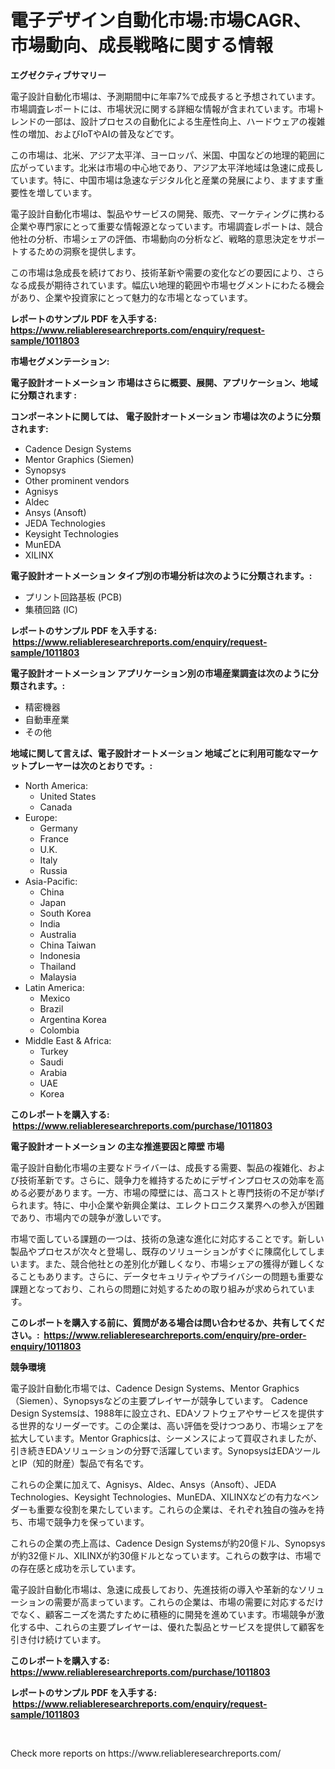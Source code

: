 <p><h1>電子デザイン自動化市場:市場CAGR、市場動向、成長戦略に関する情報</h1></p><p><strong>エグゼクティブサマリー</strong></p>
<p><p>電子設計自動化市場は、予測期間中に年率7%で成長すると予想されています。市場調査レポートには、市場状況に関する詳細な情報が含まれています。市場トレンドの一部は、設計プロセスの自動化による生産性向上、ハードウェアの複雑性の増加、およびIoTやAIの普及などです。</p><p>この市場は、北米、アジア太平洋、ヨーロッパ、米国、中国などの地理的範囲に広がっています。北米は市場の中心地であり、アジア太平洋地域は急速に成長しています。特に、中国市場は急速なデジタル化と産業の発展により、ますます重要性を増しています。</p><p>電子設計自動化市場は、製品やサービスの開発、販売、マーケティングに携わる企業や専門家にとって重要な情報源となっています。市場調査レポートは、競合他社の分析、市場シェアの評価、市場動向の分析など、戦略的意思決定をサポートするための洞察を提供します。</p><p>この市場は急成長を続けており、技術革新や需要の変化などの要因により、さらなる成長が期待されています。幅広い地理的範囲や市場セグメントにわたる機会があり、企業や投資家にとって魅力的な市場となっています。</p></p>
<p><strong>レポートのサンプル PDF を入手する: <a href="https://www.reliableresearchreports.com/enquiry/request-sample/1011803">https://www.reliableresearchreports.com/enquiry/request-sample/1011803</a></strong></p>
<p><strong>市場セグメンテーション:</strong></p>
<p><strong> 電子設計オートメーション 市場はさらに概要、展開、アプリケーション、地域に分類されます :</strong></p>
<p><strong>コンポーネントに関しては、 電子設計オートメーション 市場は次のように分類されます: &nbsp;</strong></p>
<p><ul><li>Cadence Design Systems</li><li>Mentor Graphics (Siemen)</li><li>Synopsys</li><li>Other prominent vendors</li><li>Agnisys</li><li>Aldec</li><li>Ansys (Ansoft)</li><li>JEDA Technologies</li><li>Keysight Technologies</li><li>MunEDA</li><li>XILINX</li></ul></p>
<p><strong> 電子設計オートメーション タイプ別の市場分析は次のように分類されます。:</strong></p>
<p><ul><li>プリント回路基板 (PCB)</li><li>集積回路 (IC)</li></ul></p>
<p><strong>レポートのサンプル PDF を入手する: &nbsp;<a href="https://www.reliableresearchreports.com/enquiry/request-sample/1011803">https://www.reliableresearchreports.com/enquiry/request-sample/1011803</a></strong></p>
<p><strong> 電子設計オートメーション アプリケーション別の市場産業調査は次のように分類されます。:</strong></p>
<p><ul><li>精密機器</li><li>自動車産業</li><li>その他</li></ul></p>
<p><strong>地域に関して言えば、電子設計オートメーション 地域ごとに利用可能なマーケットプレーヤーは次のとおりです。:</strong></p>
<p><ul>
    <li>
        North America:
        <ul>
            <li>United States</li>
            <li>Canada</li>
        </ul>
    </li>
    <li>
        Europe:
        <ul>
            <li>Germany</li>
            <li>France</li>
            <li>U.K.</li>
            <li>Italy</li>
            <li>Russia</li>
        </ul>
    </li>
    <li>
        Asia-Pacific:
        <ul>
            <li>China</li>
            <li>Japan</li>
            <li>South Korea</li>
            <li>India</li>
            <li>Australia</li>
            <li>China Taiwan</li>
            <li>Indonesia</li>
            <li>Thailand</li>
            <li>Malaysia</li>
        </ul>
    </li>
    <li>
        Latin America:
        <ul>
            <li>Mexico</li>
            <li>Brazil</li>
            <li>Argentina Korea</li>
            <li>Colombia</li>
        </ul>
    </li>
    <li>
        Middle East & Africa:
        <ul>
            <li>Turkey</li>
            <li>Saudi</li>
            <li>Arabia</li>
            <li>UAE</li>
            <li>Korea</li>
        </ul>
    </li>
    </ul></p>
<p><strong>このレポートを購入する: &nbsp;<a href="https://www.reliableresearchreports.com/purchase/1011803">https://www.reliableresearchreports.com/purchase/1011803</a></strong></p>
<p><strong>電子設計オートメーション の主な推進要因と障壁 市場</strong></p>
<p><p>電子設計自動化市場の主要なドライバーは、成長する需要、製品の複雑化、および技術革新です。さらに、競争力を維持するためにデザインプロセスの効率を高める必要があります。一方、市場の障壁には、高コストと専門技術の不足が挙げられます。特に、中小企業や新興企業は、エレクトロニクス業界への参入が困難であり、市場内での競争が激しいです。</p><p>市場で面している課題の一つは、技術の急速な進化に対応することです。新しい製品やプロセスが次々と登場し、既存のソリューションがすぐに陳腐化してしまいます。また、競合他社との差別化が難しくなり、市場シェアの獲得が難しくなることもあります。さらに、データセキュリティやプライバシーの問題も重要な課題となっており、これらの問題に対処するための取り組みが求められています。</p></p>
<p><strong>このレポートを購入する前に、質問がある場合は問い合わせるか、共有してください。:&nbsp; <a href="https://www.reliableresearchreports.com/enquiry/pre-order-enquiry/1011803">https://www.reliableresearchreports.com/enquiry/pre-order-enquiry/1011803</a></strong></p>
<p><strong>競争環境</strong></p>
<p><p>電子設計自動化市場では、Cadence Design Systems、Mentor Graphics（Siemen）、Synopsysなどの主要プレイヤーが競争しています。 Cadence Design Systemsは、1988年に設立され、EDAソフトウェアやサービスを提供する世界的なリーダーです。この企業は、高い評価を受けつつあり、市場シェアを拡大しています。Mentor Graphicsは、シーメンスによって買収されましたが、引き続きEDAソリューションの分野で活躍しています。SynopsysはEDAツールとIP（知的財産）製品で有名です。</p><p>これらの企業に加えて、Agnisys、Aldec、Ansys（Ansoft）、JEDA Technologies、Keysight Technologies、MunEDA、XILINXなどの有力なベンダーも重要な役割を果たしています。これらの企業は、それぞれ独自の強みを持ち、市場で競争力を保っています。</p><p>これらの企業の売上高は、Cadence Design Systemsが約20億ドル、Synopsysが約32億ドル、XILINXが約30億ドルとなっています。これらの数字は、市場での存在感と成功を示しています。</p><p>電子設計自動化市場は、急速に成長しており、先進技術の導入や革新的なソリューションの需要が高まっています。これらの企業は、市場の需要に対応するだけでなく、顧客ニーズを満たすために積極的に開発を進めています。市場競争が激化する中、これらの主要プレイヤーは、優れた製品とサービスを提供して顧客を引き付け続けています。</p></p>
<p><strong>このレポートを購入する: &nbsp; <a href="https://www.reliableresearchreports.com/purchase/1011803">https://www.reliableresearchreports.com/purchase/1011803</a></strong></p>
<p><strong>レポートのサンプル PDF を入手する: &nbsp;<a href="https://www.reliableresearchreports.com/enquiry/request-sample/1011803">https://www.reliableresearchreports.com/enquiry/request-sample/1011803</a></strong><strong></strong></p>
<p>&nbsp;</p>
<p>Check more reports on https://www.reliableresearchreports.com/</p>